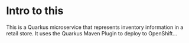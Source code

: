 # Intro to this

This is a Quarkus microservice that represents inventory information in a retail store. It uses the Quarkus Maven Plugin to deploy to OpenShift...
